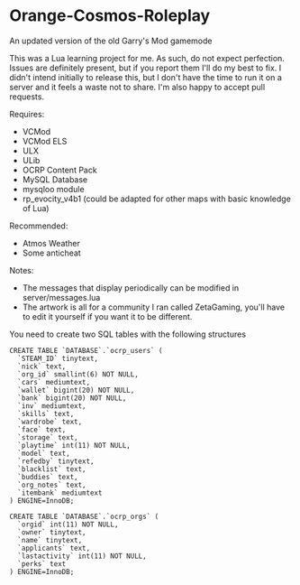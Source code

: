# Orange-Cosmos-Roleplay
An updated version of the old Garry's Mod gamemode

This was a Lua learning project for me. As such, do not expect perfection. Issues are definitely present, but if you report them I'll do my best to fix. I didn't intend initially to release this, but I don't have the time to run it on a server and it feels a waste not to share. I'm also happy to accept pull requests.

Requires:
* VCMod
* VCMod ELS
* ULX
* ULib
* OCRP Content Pack
* MySQL Database
* mysqloo module
* rp_evocity_v4b1 (could be adapted for other maps with basic knowledge of Lua)

Recommended:
* Atmos Weather
* Some anticheat


Notes:
* The messages that display periodically can be modified in server/messages.lua
* The artwork is all for a community I ran called ZetaGaming, you'll have to edit it yourself if you want it to be different.

You need to create two SQL tables with the following structures
```
CREATE TABLE `DATABASE`.`ocrp_users` (
  `STEAM_ID` tinytext,
  `nick` text,
  `org_id` smallint(6) NOT NULL,
  `cars` mediumtext,
  `wallet` bigint(20) NOT NULL,
  `bank` bigint(20) NOT NULL,
  `inv` mediumtext,
  `skills` text,
  `wardrobe` text,
  `face` text,
  `storage` text,
  `playtime` int(11) NOT NULL,
  `model` text,
  `refedby` tinytext,
  `blacklist` text,
  `buddies` text,
  `org_notes` text,
  `itembank` mediumtext
) ENGINE=InnoDB;
```
```
CREATE TABLE `DATABASE`.`ocrp_orgs` (
  `orgid` int(11) NOT NULL,
  `owner` tinytext,
  `name` tinytext,
  `applicants` text,
  `lastactivity` int(11) NOT NULL,
  `perks` text
) ENGINE=InnoDB;
```
